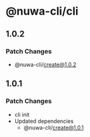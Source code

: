# @nuwa-cli/cli

## 1.0.2

### Patch Changes

- @nuwa-cli/create@1.0.2

## 1.0.1

### Patch Changes

- cli init
- Updated dependencies
  - @nuwa-cli/create@1.0.1
